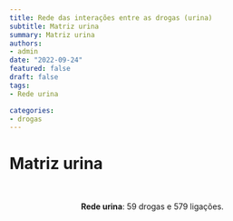 ```yaml
---
title: Rede das interações entre as drogas (urina)
subtitle: Matriz urina
summary: Matriz urina
authors:
- admin
date: "2022-09-24"
featured: false
draft: false
tags: 
- Rede urina

categories:
- drogas
---
```


<script type="text/javascript" src="https://d3js.org/d3.v6.min.js"></script>
<!-- <script type="text/javascript" src="js/formatter.js"> </script> -->
<link rel="stylesheet" type="text/css" href="css/style.css">

# Matriz urina

<div id="rede_urina"></div>
<script type="text/javascript" src="js/rede_urina.js"> </script>
<br>
<p style="text-align: center"><b>Rede urina</b>: 59 drogas e 579 ligações.<p/><br>